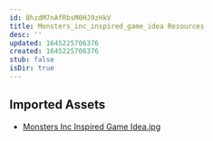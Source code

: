 ```yaml
---
id: 8hzdM7nAfRbsM0HJ9zHkV
title: Monsters_inc_inspired_game_idea Resources
desc: ''
updated: 1645225706376
created: 1645225706376
stub: false
isDir: true
---
```

## Imported Assets
- [Monsters Inc Inspired Game Idea.jpg](/assets/monsters-inc-inspired-game-idea-nEXHEPifAxwP.jpg)
